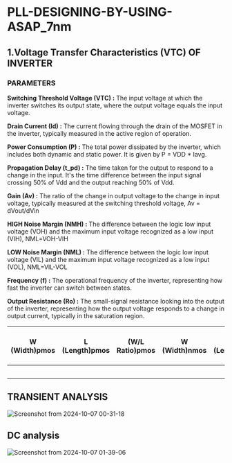 # PLL-DESIGNING-BY-USING-ASAP_7nm



## 1.Voltage Transfer Characteristics (VTC) OF INVERTER
### PARAMETERS 
**Switching Threshold Voltage (VTC) :** The input voltage at which the inverter switches its output state, where the output voltage equals the input voltage.

**Drain Current (Id) :** The current flowing through the drain of the MOSFET in the inverter, typically measured in the active region of operation.

**Power Consumption (P) :** The total power dissipated by the inverter, which includes both dynamic and static power. It is given by P = VDD * Iavg.

**Propagation Delay (t_pd) :** The time taken for the output to respond to a change in the input. It's the time difference between the input signal crossing 50% of Vdd and the output reaching 50% of Vdd.

**Gain (Av) :** The ratio of the change in output voltage to the change in input voltage, typically measured at the switching threshold voltage, Av = dVout/dVin 

**HIGH Noise Margin (NMH) :** The difference between the logic low input voltage (VOH) and the maximum input voltage recognized as a low input (VIH), NML=VOH-VIH

**LOW Noise Margin (NML) :** The difference between the logic low input voltage (VIL) and the maximum input voltage recognized as a low input (VOL), NML=VIL-VOL

**Frequency (f) :** The operational frequency of the inverter, representing how fast the inverter can switch between states.

**Output Resistance (Ro) :** The small-signal resistance looking into the output of the inverter, representing how the output voltage responds to a change in output current, typically in the saturation region.

| W (Width)pmos | L (Length)pmos |  (W/L Ratio)pmos |  W (Width)nmos |L (Length)nmos |(W/L Ratio)nmos| Switching Threshold Voltage (VTC) | Drain Current (Id) (uA) | Power Consumption (P) | Propagation Delay (t_pd) (ps) | Gain (Av) | Output Resistance (Ro) |
|------|------|------------------------------------|-------------------------|-----------------------|-------------------------------|-----------|------------------------|--------------------|--------------|--------------------|-----------|
|    |    |                                |                       |                    |                            |         |                     |                     |                    |                        |          |
|    |    |                                |                       |                    |                            |         |                     |                     |                    |                           |              |
|    |    |                                |                       |                    |                            |         |                     |                     |                    |                             |             |
|    |    |                                |                       |                    |                            |         |                     |                     |                    |                            |         |
|    |    |                                |                       |                    |                            |         |                     |                     |                    |                       |               |


## TRANSIENT ANALYSIS

![Screenshot from 2024-10-07 00-31-18](https://github.com/user-attachments/assets/0b782a1b-c7d7-4cf1-9e76-a67e3a6a9bb8)

## DC analysis

![Screenshot from 2024-10-07 01-39-06](https://github.com/user-attachments/assets/dce59d35-70f5-4e0e-977d-0bf9a0835ae2)
